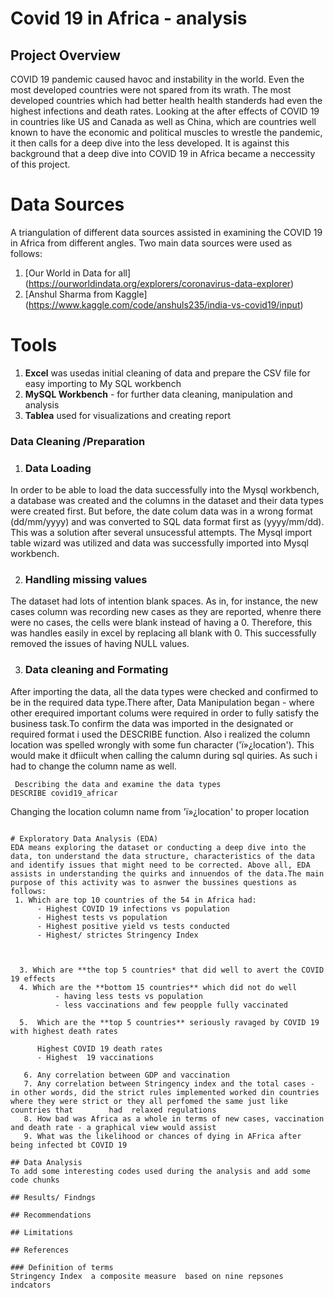 # Covid 19  in Africa - analysis

## Project Overview 
COVID 19 pandemic  caused havoc and instability in the world. Even the most developed countries were not spared from its wrath. The most developed countries which had better health health standerds had  even the highest infections and death rates. Looking at the after effects of COVID 19 in countries like US and Canada as well as China, which are countries well known to have the economic and political muscles to wrestle the pandemic, it then calls for a deep dive into the less developed. It is against this background that a deep dive into COVID 19 in Africa became a neccessity of this project.

# Data Sources
A triangulation of different data sources assisted in examining the COVID 19 in Africa from different angles. Two main data sources were used as follows:  
 1. [Our World in Data for all] (https://ourworldindata.org/explorers/coronavirus-data-explorer)
 2. [Anshul Sharma from Kaggle] (https://www.kaggle.com/code/anshuls235/india-vs-covid19/input)

 # Tools
   
  1.  **Excel**  was usedas initial cleaning of data and prepare the CSV file for easy importing to My SQL workbench
  2.  **MySQL Workbench** - for further data cleaning, manipulation and analysis  
  3. **Tablea** used for visualizations and creating report
      
 ### Data Cleaning /Preparation
 1. ### Data Loading
In order to be able to load the data successfully into the Mysql workbench, a database was created and the columns in the dataset and their data types were created first. But before, the date colum data was in a wrong format (dd/mm/yyyy) and was converted to SQL data format first  as (yyyy/mm/dd). This was a solution after several unsucessful attempts. The Mysql import table wizard was utilized and data was successfully imported into Mysql workbench.
  
2. ### Handling missing values
The dataset had lots of intention blank spaces. As in, for instance, the new cases column was recording new cases as they are reported, whenre there were no cases, the cells were blank instead of having a 0. Therefore, this was handles easily in excel by replacing all blank with 0. This successfully removed the issues of having NULL values.

3. ### Data cleaning and Formating
After importing the data, all the data types were checked and confirmed to be in the required data type.There after, Data Manipulation began - where other erequired important colums were required in order to fully satisfy the business task.To confirm the data was imported in the designated or required format i used the DESCRIBE function. Also i realized the column location was spelled wrongly with some fun character ('ï»¿location'). This would make it dfiicult when calling the calumn during sql quiries. As such i had to change the column name as well.

```
 Describing the data and examine the data types 
DESCRIBE covid19_africar
```
Changing the location column name from 'ï»¿location' to proper location

```

# Exploratory Data Analysis (EDA)
EDA means exploring the dataset or conducting a deep dive into the data, ton understand the data structure, characteristics of the data and identify issues that might need to be corrected. Above all, EDA assists in understanding the quirks and innuendos of the data.The main purpose of this activity was to asnwer the bussines questions as follows:
 1. Which are top 10 countries of the 54 in Africa had:
      - Highest COVID 19 infections vs population
      - Highest tests vs population
      - Highest positive yield vs tests conducted
      - Highest/ strictes Stringency Index
   
   
        
  3. Which are **the top 5 countries* that did well to avert the COVID 19 effects
  4. Which are the **bottom 15 countries** which did not do well  
          - having less tests vs population
          - less vaccinations and few peopple fully vaccinated
          
  5.  Which are the **top 5 countries** seriously ravaged by COVID 19 with highest death rates
         
      Highest COVID 19 death rates
      - Highest  19 vaccinations

   6. Any correlation between GDP and vaccination
   7. Any correlation between Stringency index and the total cases - in other words, did the strict rules implemented worked din countries where they were strict or they all perfomed the same just like countries that        had  relaxed regulations
   8. How bad was Africa as a whole in terms of new cases, vaccination and death rate - a graphical view would assist  
   9. What was the likelihood or chances of dying in AFrica after being infected bt COVID 19

## Data Analysis
To add some interesting codes used during the analysis and add some code chunks

## Results/ Findngs

## Recommendations

## Limitations

## References

### Definition of terms
Stringency Index  a composite measure  based on nine repsones indcators
